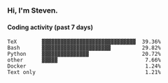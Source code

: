 ### Hi, I'm Steven.

#### Coding activity (past 7 days)
```
TeX        ▓▓▓▓▓▓▓▓▓▓▓▓▓▓▓▓▓▓▓▓▓▓▓▓▓▓▓▓▓▓  39.36%
Bash       ▓▓▓▓▓▓▓▓▓▓▓▓▓▓▓▓▓▓▓▓▓▓          29.82%
Python     ▓▓▓▓▓▓▓▓▓▓▓▓▓▓▓                 20.72%
other      ▓▓▓▓▓                            7.66%
Docker                                      1.24%
Text only                                   1.21%
```
